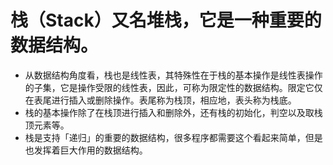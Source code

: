 # 栈（Stack）又名堆栈，它是一种重要的数据结构。
* 从数据结构角度看，栈也是线性表，其特殊性在于栈的基本操作是线性表操作的子集，它是操作受限的线性表，因此，可称为限定性的数据结构。限定它仅在表尾进行插入或删除操作。表尾称为栈顶，相应地，表头称为栈底。
* 栈的基本操作除了在栈顶进行插入和删除外，还有栈的初始化，判空以及取栈顶元素等。
* 栈是支持「递归」的重要的数据结构，很多程序都需要这个看起来简单，但是也发挥着巨大作用的数据结构。

